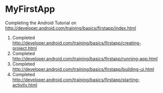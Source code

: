 # MyFirstApp

Completing the Android Tutorial on http://developer.android.com/training/basics/firstapp/index.html
1. Completed http://developer.android.com/training/basics/firstapp/creating-project.html
2. Completed http://developer.android.com/training/basics/firstapp/running-app.html
3. Completed http://developer.android.com/training/basics/firstapp/building-ui.html
4. Completed http://developer.android.com/training/basics/firstapp/starting-activity.html
